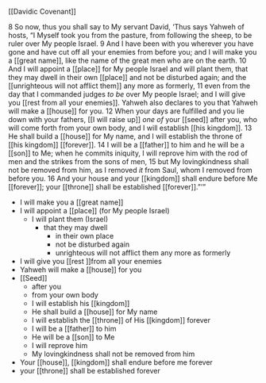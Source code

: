 [[Davidic Covenant]]

8 So now, thus you shall say to My servant David, ‘Thus says Yahweh of hosts, “I Myself took you from the pasture, from following the sheep, to be ruler over My people Israel. 9 And I have been with you wherever you have gone and have cut off all your enemies from before you; and I will make you a [[great name]], like the name of the great men who are on the earth. 10 And I will appoint a [[place]] for My people Israel and will plant them, that they may dwell in their own [[place]] and not be disturbed again; and the [[unrighteous will not afflict them]] any more as formerly, 11 even from the day that I commanded judges _to be_ over My people Israel; and I will give you [[rest from all your enemies]]. Yahweh also declares to you that Yahweh will make a [[house]] for you. 12 When your days are fulfilled and you lie down with your fathers, [[I will raise up]] _one of_ your [[seed]] after you, who will come forth from your own body, and I will establish [[his kingdom]]. 13 He shall build a [[house]] for My name, and I will establish the throne of [[his kingdom]] [[forever]]. 14 I will be a [[father]] to him and he will be a [[son]] to Me; when he commits iniquity, I will reprove him with the rod of men and the strikes from the sons of men, 15 but My lovingkindness shall not be removed from him, as I removed _it_ from Saul, whom I removed from before you. 16 And your house and your [[kingdom]] shall endure before Me [[forever]]; your [[throne]] shall be established [[forever]].”’”

- I will make you a [[great name]]
- I will appoint a [[place]] (for My people Israel)
	- I will plant them (Israel)
		- that they may dwell
			- in their own place
			- not be disturbed again
			- unrighteous will not afflict them any more as formerly
- I will give you [[rest ]]from all your enemies
- Yahweh will make a [[house]] for you
- [[Seed]]
	- after you
	- from your own body
	- I will establish his [[kingdom]]
	- He shall build a [[house]] for My name
	- I will establish the [[throne]] of His [[kingdom]] forever
	- I will be a [[father]] to him
	- He will be a [[son]] to Me
	- I will reprove him
	- My lovingkindness shall not be removed from him
- Your [[house]], [[kingdom]] shall endure before me forever
- your [[throne]] shall be established forever
